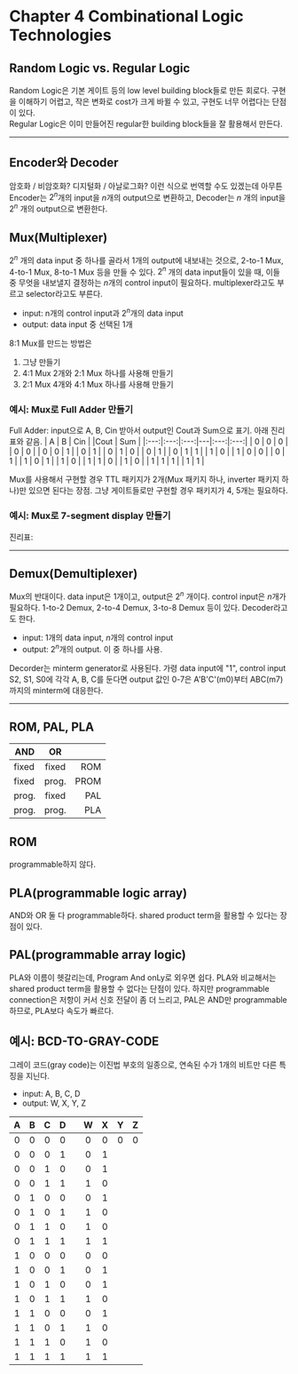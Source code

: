 # Chapter 4 Combinational Logic Technologies

## Random Logic vs. Regular Logic
Random Logic은 기본 게이트 등의 low level building block들로 만든 회로다. 구현을 이해하기 어렵고, 작은 변화로 cost가 크게 바뀔 수 있고, 구현도 너무 어렵다는 단점이 있다.   
Regular Logic은 이미 만들어진 regular한 building block들을 잘 활용해서 만든다.   

------
## Encoder와 Decoder
암호화 / 비암호화? 디지털화 / 아날로그화? 이런 식으로 번역할 수도 있겠는데 아무튼 Encoder는 $2^n$개의 input을 $n$개의 output으로 변환하고, Decoder는 $n$ 개의 input을 $2^n$ 개의 output으로 변환한다.  


## Mux(Multiplexer)

$2^n$ 개의 data input 중 하나를 골라서 1개의 output에 내보내는 것으로, 2-to-1 Mux, 4-to-1 Mux, 8-to-1 Mux 등을 만들 수 있다. $2^n$ 개의 data input들이 있을 때, 이들 중 무엇을 내보낼지 결정하는 $n$개의 control input이 필요하다. multiplexer라고도 부르고 selector라고도 부른다. 
- input: n개의 control input과 $2^n$개의 data input
- output: data input 중 선택된 1개  

8:1 Mux를 만드는 방법은 
1) 그냥 만들기 
2) 4:1 Mux 2개와 2:1 Mux 하나를 사용해 만들기 
3) 2:1 Mux 4개와 4:1 Mux 하나를 사용해 만들기




### 예시: Mux로 Full Adder 만들기
Full Adder: input으로 A, B, Cin 받아서 output인 Cout과 Sum으로 표기. 아래 진리표와 같음. 
| A   | B   | Cin |   |Cout | Sum |
|:---:|:---:|:---:|---|:---:|:---:|
|  0  |  0  |  0  |   | 0 | 0 |
|  0  |  0  |  1  |   | 0 | 1 |
|  0  |  1  |  0  |   | 0 | 1 |
|  0  |  1  |  1  |   | 1 | 0 |
|  1  |  0  |  0  |   | 0 | 1 |
|  1  |  0  |  1  |   | 1 | 0 |
|  1  |  1  |  0  |   | 1 | 0 |
|  1  |  1  |  1  |   | 1 | 1 |

Mux를 사용해서 구현할 경우 TTL 패키지가 2개(Mux 패키지 하나, inverter 패키지 하나)만 있으면 된다는 장점. 그냥 게이트들로만 구현할 경우 패키지가 4, 5개는 필요하다. 

### 예시: Mux로 7-segment display 만들기
진리표:

------
## Demux(Demultiplexer) 
Mux의 반대이다. data input은 1개이고, output은 $2^n$ 개이다. control input은 $n$개가 필요하다. 1-to-2 Demux, 2-to-4 Demux, 3-to-8 Demux 등이 있다. Decoder라고도 한다. 
- input: 1개의 data input, $n$개의 control input
- output: $2^n$개의 output. 이 중 하나를 사용.  

Decorder는 minterm generator로 사용된다. 가령 data input에 "1", control input S2, S1, S0에 각각 A, B, C를 둔다면 output 값인 0-7은 A'B'C'(m0)부터 ABC(m7)까지의 minterm에 대응한다. 

------
## ROM, PAL, PLA

| AND | OR |  |
|---|:---:|---:|
| fixed | fixed | ROM |
| fixed | prog. | PROM|
| prog. | fixed | PAL |
| prog. | prog. | PLA |

## ROM
programmable하지 않다. 
## PLA(programmable logic array)
AND와 OR 둘 다 programmable하다. shared product term을 활용할 수 있다는 장점이 있다. 
## PAL(programmable array logic)
PLA와 이름이 헷갈리는데, Program And onLy로 외우면 쉽다. PLA와 비교해서는 shared product term을 활용할 수 없다는 단점이 있다. 하지만 programmable connection은 저항이 커서 신호 전달이 좀 더 느리고, PAL은 AND만 programmable하므로, PLA보다 속도가 빠르다. 

## 예시: BCD-TO-GRAY-CODE
그레이 코드(gray code)는 이진법 부호의 일종으로, 연속된 수가 1개의 비트만 다른 특징을 지닌다.
- input: A, B, C, D
- output: W, X, Y, Z

| A | B   | C   | D |   | W | X | Y | Z | 
|:---: |:---:|:---:|:---:|---|:---:|:---:|:---:|:---:|
| 0 |  0  |  0  |  0  |   | 0 | 0 | 0 | 0 |
| 0 |  0  |  0  |  1  |   | 0 | 1 |  |  |
| 0 |  0  |  1  |  0  |   | 0 | 1 |  |  |
| 0 |  0  |  1  |  1  |   | 1 | 0 |  |  |
| 0 |  1  |  0  |  0  |   | 0 | 1 |  |  |
| 0 |  1  |  0  |  1  |   | 1 | 0 |  |  |
| 0 |  1  |  1  |  0  |   | 1 | 0 |  |  |
| 0 |  1  |  1  |  1  |   | 1 | 1 |  |  |
| 1 |  0  |  0  |  0  |   | 0 | 0 |  |  |
| 1 |  0  |  0  |  1  |   | 0 | 1 |  |  |
| 1 |  0  |  1  |  0  |   | 0 | 1 |  |  |
| 1 |  0  |  1  |  1  |   | 1 | 0 |  |  |
| 1 |  1  |  0  |  0  |   | 0 | 1 |  |  |
| 1 |  1  |  0  |  1  |   | 1 | 0 |  |  |
| 1 |  1  |  1  |  0  |   | 1 | 0 |  |  |
| 1 |  1  |  1  |  1  |   | 1 | 1 |  |  |
